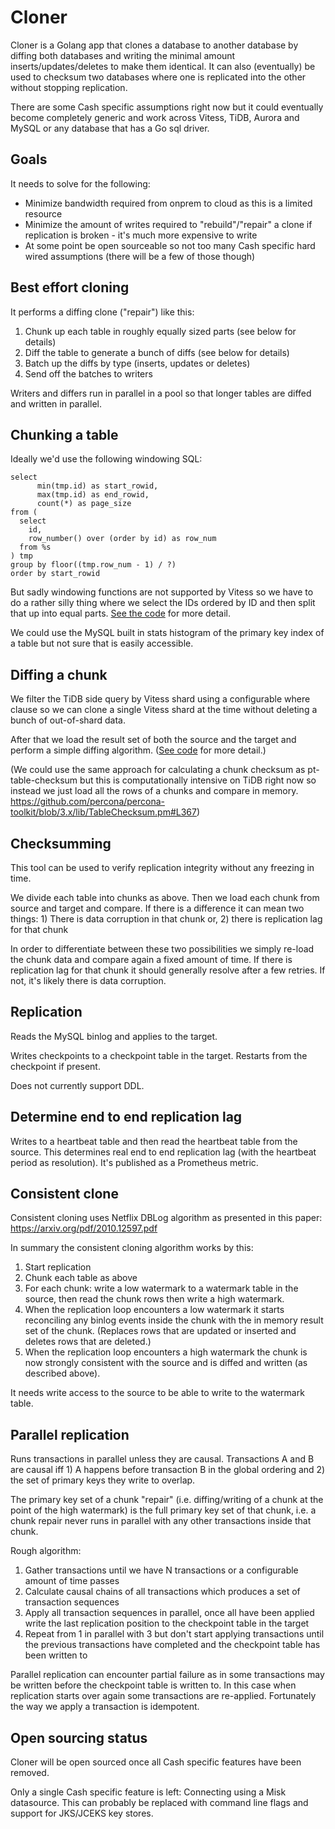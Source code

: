 # Cloner

Cloner is a Golang app that clones a database to another database by diffing both databases and writing the minimal amount inserts/updates/deletes to make them identical. It can also (eventually) be used to checksum two databases where one is replicated into the other without stopping replication.
 
There are some Cash specific assumptions right now but it could eventually become completely generic and work across Vitess, TiDB, Aurora and MySQL or any database that has a Go sql driver.

## Goals

It needs to solve for the following:
 * Minimize bandwidth required from onprem to cloud as this is a limited resource
 * Minimize the amount of writes required to "rebuild"/"repair" a clone if replication is broken - it's much more expensive to write
 * At some point be open sourceable so not too many Cash specific hard wired assumptions (there will be a few of those though)

## Best effort cloning

It performs a diffing clone ("repair") like this:
 1. Chunk up each table in roughly equally sized parts (see below for details)
 2. Diff the table to generate a bunch of diffs (see below for details)
 3. Batch up the diffs by type (inserts, updates or deletes)
 4. Send off the batches to writers

Writers and differs run in parallel in a pool so that longer tables are diffed and written in parallel.
     
## Chunking a table

Ideally we'd use the following windowing SQL:
```
select
	  min(tmp.id) as start_rowid,
	  max(tmp.id) as end_rowid,
	  count(*) as page_size
from (
  select
	id,
	row_number() over (order by id) as row_num
  from %s
) tmp
group by floor((tmp.row_num - 1) / ?)
order by start_rowid
``` 

But sadly windowing functions are not supported by Vitess so we have to do a rather silly thing where we select the IDs ordered by ID and then split that up into equal parts. [See the code](https://github.com/squareup/cloner/blob/master/pkg/clone/chunker.go#L115) for more detail.

We could use the MySQL built in stats histogram of the primary key index of a table but not sure that is easily accessible.

## Diffing a chunk

We filter the TiDB side query by Vitess shard using a configurable where clause so we can clone a single Vitess shard at the time without deleting a bunch of out-of-shard data.

After that we load the result set of both the source and the target and perform a simple diffing algorithm. ([See code](https://github.com/squareup/cloner/blob/master/pkg/clone/differ.go#L59) for more detail.)

(We could use the same approach for calculating a chunk checksum as pt-table-checksum but this is computationally intensive on TiDB right now so instead we just load all the rows of a chunks and compare in memory. https://github.com/percona/percona-toolkit/blob/3.x/lib/TableChecksum.pm#L367)

## Checksumming

This tool can be used to verify replication integrity without any freezing in time.

We divide each table into chunks as above. Then we load each chunk from source and target and compare. If there is a difference it can mean two things: 1) There is data corruption in that chunk or, 2) there is replication lag for that chunk

In order to differentiate between these two possibilities we simply re-load the chunk data and compare again a fixed amount of time. If there is replication lag for that chunk it should generally resolve after a few retries. If not, it's likely there is data corruption.

## Replication

Reads the MySQL binlog and applies to the target.

Writes checkpoints to a checkpoint table in the target. Restarts from the checkpoint if present.

Does not currently support DDL.

## Determine end to end replication lag

Writes to a heartbeat table and then read the heartbeat table from the source. This determines real end to end replication lag (with the heartbeat period as resolution). It's published as a Prometheus metric.

## Consistent clone

Consistent cloning uses Netflix DBLog algorithm as presented in this paper:
https://arxiv.org/pdf/2010.12597.pdf

In summary the consistent cloning algorithm works by this:
1. Start replication
2. Chunk each table as above
3. For each chunk: write a low watermark to a watermark table in the source, then read the chunk rows then write a high watermark.
4. When the replication loop encounters a low watermark it starts reconciling any binlog events inside the chunk with the in memory result set of the chunk. (Replaces rows that are updated or inserted and deletes rows that are deleted.)
5. When the replication loop encounters a high watermark the chunk is now strongly consistent with the source and is diffed and written (as described above).

It needs write access to the source to be able to write to the watermark table.

## Parallel replication

Runs transactions in parallel unless they are causal. Transactions A and B are causal iff 1) A happens before transaction B in the global ordering and 2) the set of primary keys they write to overlap.

The primary key set of a chunk "repair" (i.e. diffing/writing of a chunk at the point of the high watermark) is the full primary key set of that chunk, i.e. a chunk repair never runs in parallel with any other transactions inside that chunk.

Rough algorithm:
1. Gather transactions until we have N transactions or a configurable amount of time passes
2. Calculate causal chains of all transactions which produces a set of transaction sequences
3. Apply all transaction sequences in parallel, once all have been applied write the last replication position to the checkpoint table in the target  
4. Repeat from 1 in parallel with 3 but don't start applying transactions until the previous transactions have completed and the checkpoint table has been written to

Parallel replication can encounter partial failure as in some transactions may be written before the checkpoint table is written to. In this case when replication starts over again some transactions are re-applied. Fortunately the way we apply a transaction is idempotent.

## Open sourcing status

Cloner will be open sourced once all Cash specific features have been removed.

Only a single Cash specific feature is left: Connecting using a Misk datasource. This can probably be replaced with command line flags and support for JKS/JCEKS key stores.
